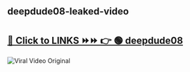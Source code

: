
 ## deepdude08-leaked-video 

# <h2><a href="https://clipsfans.com/deepdude08&ref=git">🔗 Click to LINKS ⏩⏩ 👉 🟢 deepdude08 </a></h2>

<a href="https://clipsfans.com/deepdude08&ref=git" rel="nofollow" data-target="animated-image.originalLink"><img src="https://i.ibb.co.com/xMMVF88/686577567.gif" alt="Viral Video Original" style="max-width: 100%; display: inline-block;" data-target="animated-image.originalImage"></a>
